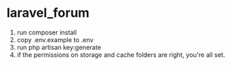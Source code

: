 # laravel_forum

1. run composer install
2. copy .env.example to .env
3. run php artisan key:generate
4. if the permissions on storage and cache folders are right, you're all set.